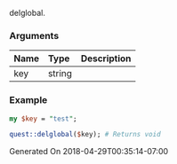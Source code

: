 delglobal.
### Arguments
**Name**|**Type**|**Description**
:---|:---|:---
key|string|

### Example

```perl
my $key = "test";

quest::delglobal($key); # Returns void
```


Generated On 2018-04-29T00:35:14-07:00